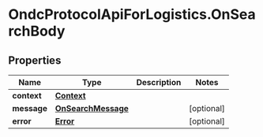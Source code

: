 # OndcProtocolApiForLogistics.OnSearchBody

## Properties
Name | Type | Description | Notes
------------ | ------------- | ------------- | -------------
**context** | [**Context**](Context.md) |  | 
**message** | [**OnSearchMessage**](OnSearchMessage.md) |  | [optional] 
**error** | [**Error**](Error.md) |  | [optional] 
